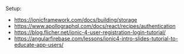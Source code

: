 Setup:

- https://ionicframework.com/docs/building/storage
- https://www.apollographql.com/docs/react/recipes/authentication
- https://blog.flicher.net/ionic-4-user-registration-login-tutorial/
- https://angularfirebase.com/lessons/ionic4-intro-slides-tutorial-to-educate-app-users/